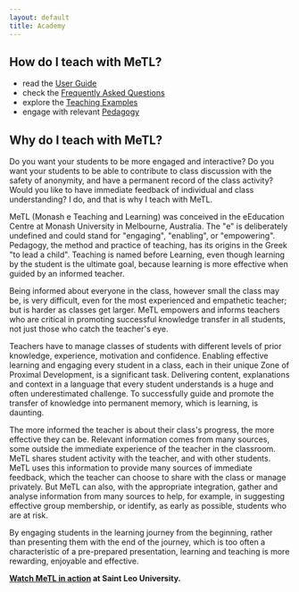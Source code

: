 ```yaml
---
layout: default
title: Academy
---
```


<!--
## Content

- [How do I teach with MeTL](#how-do-i-teach-with-metl)
- [Why do I teach with MeTL?](#why-do-i-teach-with-metl)
-->

## How do I teach with MeTL?

- read the [User Guide](guide.html)
- check the [Frequently Asked Questions](academy-faq.html)
- explore the [Teaching Examples](academy-examples.html)
- engage with relevant [Pedagogy](academy-pedagogy.html)
<!--- view the [Tutorials](academy-tutorials.html)-->

## Why do I teach with MeTL?

Do you want your students to be more engaged and interactive? Do you want your students to be able to contribute to class discussion with the safety of anonymity, and have a permanent record of the class activity? Would you like to have immediate feedback of individual and class understanding? I do, and that is why I teach with MeTL.

MeTL (Monash e Teaching and Learning) was conceived in the eEducation Centre at Monash University in Melbourne, Australia. The "e" is deliberately undefined and could stand for "engaging", "enabling", or "empowering". Pedagogy, the method and practice of teaching, has its origins in the Greek "to lead a child". Teaching is named before Learning, even though learning by the student is the ultimate goal, because learning is more effective when guided by an informed teacher.  

Being informed about everyone in the class, however small the class may be, is very difficult, even for the most experienced and empathetic teacher; but is harder as classes get larger. MeTL empowers and informs teachers who are critical in promoting successful knowledge transfer in all students, not just those who catch the teacher's eye.

Teachers have to manage classes of students with different levels of prior knowledge, experience, motivation and confidence. Enabling effective learning and engaging every student in a class, each in their unique Zone of Proximal Development, is a significant task. Delivering content, explanations and context in a language that every student understands is a huge and often underestimated challenge. To successfully guide and promote the transfer of knowledge into permanent memory, which is learning, is daunting.

The more informed the teacher is about their class's progress, the more effective they can be. Relevant information comes from many sources, some outside the immediate experience of the teacher in the classroom. MeTL shares student activity with the teacher, and with other students. MeTL uses this information to provide many sources of immediate feedback, which the teacher can choose to share with the class or manage privately. But MeTL can also, with the appropriate integration, gather and analyse information from many sources to help, for example, in suggesting effective group membership, or identify, as early as possible, students who are at risk.

By engaging students in the learning journey from the beginning, rather than presenting them with the end of the journey, which is too often a characteristic of a pre-prepared presentation, learning and teaching is more rewarding, enjoyable and effective.

<strong><a href="http://innovation.saintleo.edu/wp-content/uploads/2016/08/MeTL-Promo-2.mp4" target="_blank">Watch MeTL in action</a> at Saint Leo University.</strong>

<!--
## How do I know MeTL works?

- Papers
- Evidence
- Testimonials
- Videos
-->